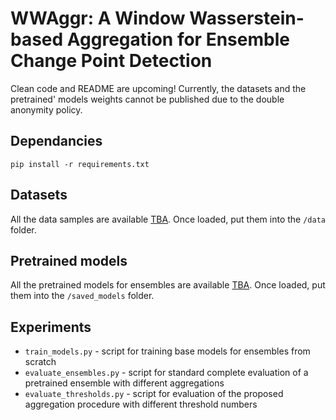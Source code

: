 # WWAggr: A Window Wasserstein-based Aggregation for Ensemble Change Point Detection

Clean code and README are upcoming! Currently, the datasets and the pretrained' models weights cannot be published due to the double anonymity policy.

## Dependancies
```pip install -r requirements.txt```

## Datasets
All the data samples are available [TBA](). Once loaded, put them into the ```/data``` folder.

## Pretrained models
All the pretrained models for ensembles are available [TBA](). Once loaded, put them into the ```/saved_models``` folder.

## Experiments
* ```train_models.py``` - script for training base models for ensembles from scratch
* ```evaluate_ensembles.py``` - script for standard complete evaluation of a pretrained ensemble with different aggregations
* ```evaluate_thresholds.py``` - script for evaluation of the proposed aggregation procedure with different threshold numbers
